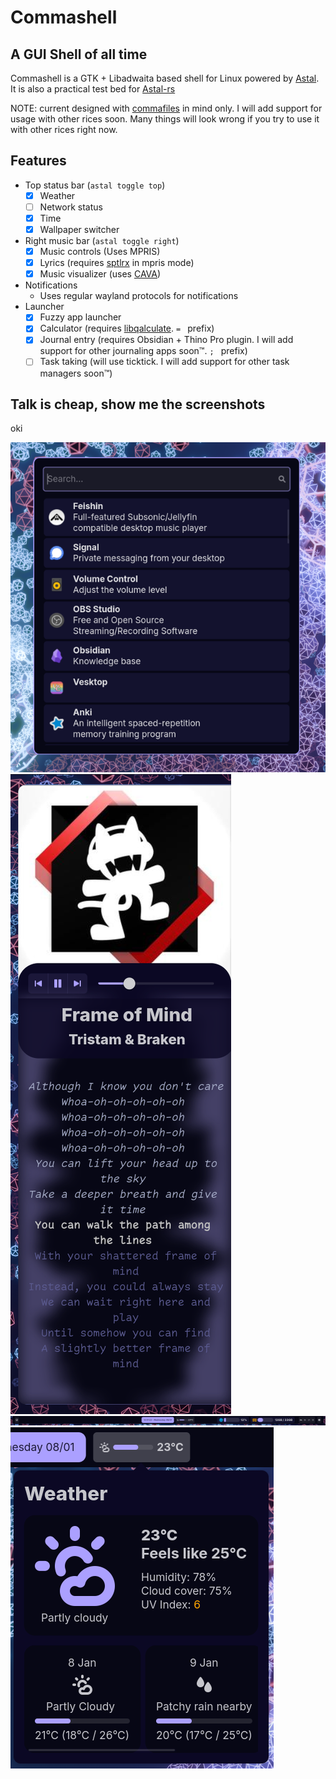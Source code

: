 # Commashell

## A GUI Shell of all time

Commashell is a GTK + Libadwaita based shell for Linux powered by [Astal](https://aylur.github.io/astal/).
It is also a practical test bed for [Astal-rs](https://github.com/Suya1671/astal-rs)

NOTE: current designed with [commafiles](https://github.com/Suya1671/commafiles) in mind only.
I will add support for usage with other rices soon. Many things will look wrong if you try to use it with other rices right now.

## Features

- Top status bar (`astal toggle top`)
  - [x] Weather
  - [ ] Network status
  - [x] Time
  - [x] Wallpaper switcher
- Right music bar (`astal toggle right`)
  - [x] Music controls (Uses MPRIS)
  - [x] Lyrics (requires [sptlrx](https://github.com/raitonoberu/sptlrx) in mpris mode)
  - [x] Music visualizer (uses [CAVA](https://github.com/karlstav/cava))
- Notifications
  - Uses regular wayland protocols for notifications
- Launcher
  - [x] Fuzzy app launcher
  - [x] Calculator (requires [libqalculate](https://qalculate.github.io/). `= ` prefix)
  - [x] Journal entry (requires Obsidian + Thino Pro plugin. I will add support for other journaling apps soon:tm:. `; ` prefix)
  - [ ] Task taking (will use ticktick. I will add support for other task managers soon:tm:)

## Talk is cheap, show me the screenshots
oki

![The App Launcher](./data/screenshots/launcher.png)
![Music bar](./data/screenshots/music.png)
![Top bar](./data/screenshots/top-bar.png)
![Weather display](./data/screenshots/weather.png)
